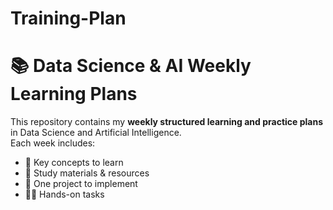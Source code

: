 # Training-Plan
# 📚 Data Science & AI Weekly Learning Plans

This repository contains my **weekly structured learning and practice plans** in Data Science and Artificial Intelligence.  
Each week includes:
- 🎯 Key concepts to learn
- 📖 Study materials & resources
- 📂 One project to implement
- 🧑‍💻 Hands-on tasks
